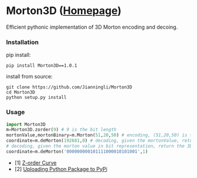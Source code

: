 # Morton3D ([Homepage](https://pypi.org/project/Morton3D/1.0/))
Efficient pythonic implementation of 3D Morton encoding and decoing.

### Installation

pip install:
```shell script
pip install Morton3D==1.0.1
```
install from source:
```shell script
git clone https://github.com/Jianningli/Morton3D
cd Morton3D
python setup.py install
```

### Usage

```python
import Morton3D
m=Morton3D.zorder(9) # 9 is the bit length
mortonValue,mortonBinary=m.Morton(51,20,50) # encoding, (51,20,50) is the 3D integer coordinate.
coordinate=m.deMorton(192681,0) # decoding, given the mortonValue, return the 3D coordinate
# decoding, given the morton value in bit representation, return the 3D coordinate, 1 is the flag.
coordinate=m.deMorton('000000000101111000010101001',1)
```

* [1] [Z-order Curve](https://en.wikipedia.org/wiki/Z-order_curve)
* [2] [Uploading Python Package to PyPi](https://medium.com/@joel.barmettler/how-to-upload-your-python-package-to-pypi-65edc5fe9c56)
